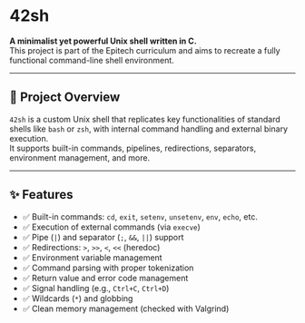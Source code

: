 # 42sh

**A minimalist yet powerful Unix shell written in C.**  
This project is part of the Epitech curriculum and aims to recreate a fully functional command-line shell environment.

---

## 🧠 Project Overview

`42sh` is a custom Unix shell that replicates key functionalities of standard shells like `bash` or `zsh`, with internal command handling and external binary execution.  
It supports built-in commands, pipelines, redirections, separators, environment management, and more.

---

## ✨ Features

- ✅ Built-in commands: `cd`, `exit`, `setenv`, `unsetenv`, `env`, `echo`, etc.
- ✅ Execution of external commands (via `execve`)
- ✅ Pipe (`|`) and separator (`;`, `&&`, `||`) support
- ✅ Redirections: `>`, `>>`, `<`, `<<` (heredoc)
- ✅ Environment variable management
- ✅ Command parsing with proper tokenization
- ✅ Return value and error code management
- ✅ Signal handling (e.g., `Ctrl+C`, `Ctrl+D`)
- ✅ Wildcards (`*`) and globbing
- ✅ Clean memory management (checked with Valgrind)
